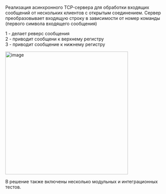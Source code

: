 Реализация асинхронного TCP-сервера для обработки входящих сообщений от нескольких клиентов с открытым соединением. 
Сервер преобразовывает входящую строку в зависимости от номер команды (первого символа входящего сообщения)

1 - делает реверс сообщения\
2 - приводит сообщени к верхнему регистру\
3 - приводит сообщение к нижнему регистру

<img width="385" alt="image" src="https://user-images.githubusercontent.com/14348827/195958951-0847ec45-cf8d-428e-b9fa-23beb7fd11ec.png">

В решение также включены несколько модульных и интеграционных тестов.
